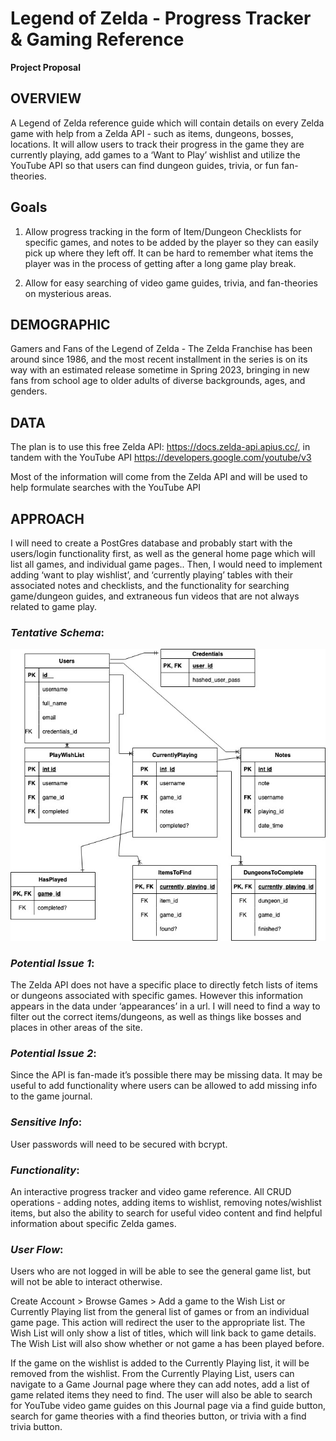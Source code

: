 # Legend of Zelda - Progress Tracker & Gaming Reference
**Project Proposal**
## OVERVIEW

A Legend of Zelda reference guide which will contain details on every Zelda game with help from a Zelda API - such as items, dungeons, bosses, locations. It will allow users to track their progress in the game they are currently playing, add games to a ‘Want to Play’ wishlist and utilize the YouTube API so that users can find dungeon guides, trivia, or fun fan-theories.

## Goals

1. Allow progress tracking in the form of Item/Dungeon Checklists for specific games, and notes to be added by the player so they can easily pick up where they left off. It can be hard to remember what items the player was in the process of getting after a long game play break.

2. Allow for easy searching of video game guides, trivia, and fan-theories on mysterious areas. 

## DEMOGRAPHIC

Gamers and Fans of the Legend of Zelda - The Zelda Franchise has been around since 1986, and the most recent installment in the series is on its way with an estimated release sometime in Spring 2023, bringing in new fans from school age to older adults of diverse backgrounds, ages, and genders.

## DATA

The plan is to use this free Zelda API: https://docs.zelda-api.apius.cc/,  in tandem with the YouTube API https://developers.google.com/youtube/v3

Most of the information will come from the Zelda API and will be used to help formulate searches with the YouTube API

## APPROACH

I will need to create a PostGres database and probably start with the users/login functionality first, as well as the general home page which will list all games, and individual game pages.. Then, I would need to implement adding ‘want to play wishlist’, and ‘currently playing’ tables with their associated notes and checklists, and the functionality for searching game/dungeon guides, and extraneous fun videos that are not always related to game play.

### *Tentative Schema*:

![svg of schema](LoZ_Progress_Trivia.jpg)

### *Potential Issue 1*:

The Zelda API does not have a specific place to directly fetch lists of items or dungeons associated with specific games. However this information appears in the data under ‘appearances’ in a url. I will need to find a way to filter out the correct items/dungeons, as well as things like bosses and places in other areas of the site.

### *Potential Issue 2*:

Since the API is fan-made it’s possible there may be missing data. It may be useful to add functionality where users can be allowed to add missing info to the game journal.

### *Sensitive Info*: 
User passwords will need to be secured with bcrypt.

### *Functionality*:

An interactive progress tracker and video game reference. All CRUD operations - adding notes, adding items to wishlist, removing notes/wishlist items, but also the ability to search for useful video content and find helpful information about specific Zelda games.

### *User Flow*:

Users who are not logged in will be able to see the general game list, but will not be able to interact otherwise.

Create Account > Browse Games > Add a game to the Wish List or Currently Playing list from the general list of games or from an individual game page. This action will redirect the user to the appropriate list. The Wish List will only show a list of titles, which will link back to game details. The Wish List will also show whether or not game a has been played before.

If the game on the wishlist is added to the Currently Playing list, it will be removed from the wishlist. From the Currently Playing List, users can navigate to a Game Journal page where they can add notes, add a list of game related items they need to find. The user will also be able to search for YouTube video game guides on this Journal page via a find guide button, search for game theories with a find theories button, or trivia with a find trivia button. 
